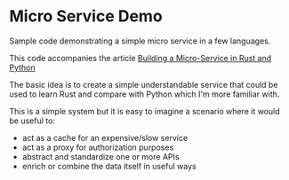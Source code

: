 # Micro Service Demo

Sample code demonstrating a simple micro service in a few languages.

This code accompanies the article [Building a Micro-Service in Rust and Python](https://E-String.com/articles/building-a-micro-service-in-rust-and-python/)

The basic idea is to create a simple understandable service that could be used to learn Rust and compare with Python which I'm more familiar with.

This is a simple system but it is easy to imagine a scenario where it would be useful to:

- act as a cache for an expensive/slow service
- act as a proxy for authorization purposes
- abstract and standardize one or more APIs
- enrich or combine the data itself in useful ways
